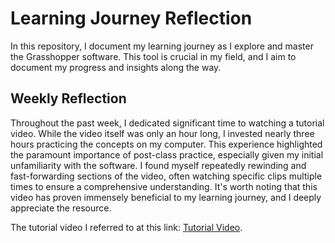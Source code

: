 # Learning Journey Reflection
In this repository, I document my learning journey as I explore and master the Grasshopper software. This tool is crucial in my field, and I aim to document my progress and insights along the way.
## Weekly Reflection

Throughout the past week, I dedicated significant time to watching a tutorial video. While the video itself was only an hour long, I invested nearly three hours practicing the concepts on my computer. This experience highlighted the paramount importance of post-class practice, especially given my initial unfamiliarity with the software. I found myself repeatedly rewinding and fast-forwarding sections of the video, often watching specific clips multiple times to ensure a comprehensive understanding. It's worth noting that this video has proven immensely beneficial to my learning journey, and I deeply appreciate the resource.

The tutorial video I referred to at this link: [Tutorial Video](https://www.youtube.com/watch?v=GHtWNAPiAoE).


